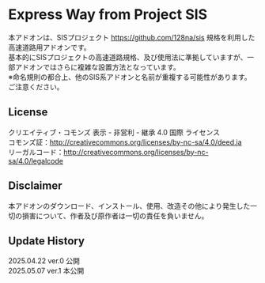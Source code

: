 # Express Way from Project SIS
本アドオンは、SISプロジェクト https://github.com/128na/sis 規格を利用した高速道路用アドオンです。  
基本的にSISプロジェクトの高速道路規格、及び使用法に準拠していますが、一部アドオンではさらに複雑な設置方法となっています。  
※命名規則の都合上、他のSIS系アドオンと名前が重複する可能性があります。ご注意ください。

## License
クリエイティブ・コモンズ 表示 - 非営利 - 継承 4.0 国際 ライセンス  
コモンズ証：http://creativecommons.org/licenses/by-nc-sa/4.0/deed.ja  
リーガルコード：http://creativecommons.org/licenses/by-nc-sa/4.0/legalcode

## Disclaimer
本アドオンのダウンロード、インストール、使用、改造その他により発生した一切の損害について、作者及び原作者は一切の責任を負いません。

## Update History
2025.04.22 ver.0 公開  
2025.05.07 ver.1 本公開
